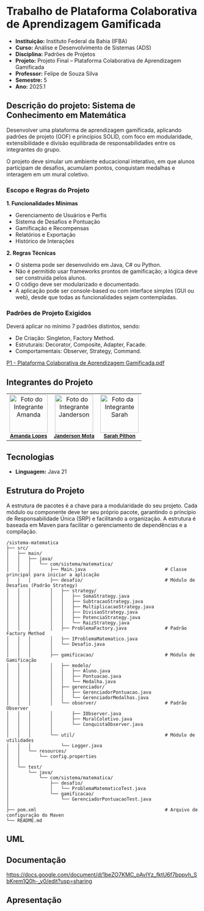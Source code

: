 # Trabalho de Plataforma Colaborativa de Aprendizagem Gamificada

- **Instituição:** Instituto Federal da Bahia (IFBA)
- **Curso:** Análise e Desenvolvimento de Sistemas (ADS)
- **Disciplina:** Padrões de Projetos
- **Projeto:** Projeto Final – Plataforma Colaborativa de Aprendizagem Gamificada
- **Professor:** Felipe de Souza Silva
- **Semestre:** 5
- **Ano:** 2025.1

## Descrição do projeto: Sistema de Conhecimento em Matemática
Desenvolver uma plataforma de aprendizagem gamificada, aplicando padrões de projeto (GOF) e princípios SOLID, com foco em modularidade, extensibilidade e divisão equilibrada de responsabilidades entre os integrantes do grupo.

O projeto deve simular um ambiente educacional interativo, em que alunos participam de desafios, acumulam pontos, conquistam medalhas e interagem em um mural coletivo.

### **Escopo e Regras do Projeto**

**1. Funcionalidades Mínimas**

  - Gerenciamento de Usuários e Perfis
  - Sistema de Desafios e Pontuação
  - Gamificação e Recompensas
  - Relatórios e Exportação
  - Histórico de Interações

**2. Regras Técnicas**

  - O sistema pode ser desenvolvido em Java, C# ou Python.
  - Não é permitido usar frameworks prontos de gamificação; a lógica deve ser construída pelos alunos.
  - O código deve ser modularizado e documentado.
  - A aplicação pode ser console-based ou com interface simples (GUI ou web), desde que todas as funcionalidades sejam contempladas.

### **Padrões de Projeto Exigidos**

Deverá aplicar no mínimo 7 padrões distintos, sendo:
- De Criação: Singleton, Factory Method. 
- Estruturais: Decorator, Composite, Adapter, Facade. 
- Comportamentais: Observer, Strategy, Command.

[P1 - Plataforma Colaborativa de Aprendizagem Gamificada.pdf](https://github.com/user-attachments/files/22211885/P1.-.SAJ-ADS08.-.Plataforma.Colaborativa.de.Aprendizagem.Gamificada.pdf)

## Integrantes do Projeto

<table>
  <tr>
    <td align="center">
      <img src="https://avatars.githubusercontent.com/u/111200453?v=4" width="100px;" alt="Foto do Integrante Amanda"/><br />
      <sub><b><a href="https://github.com/Amandalopes28">Amanda Lopes</a></b></sub>
    </td>
    <td align="center">
      <img src="https://avatars.githubusercontent.com/u/80362674?v=4" width="100px;" alt="Foto do Integrante Janderson"/><br />
      <sub><b><a href="https://github.com/JandersonMota">Janderson Mota</a></b></sub>
    </td>
    <td align="center">
      <img src="https://avatars.githubusercontent.com/u/110790276?v=4" width="100px;" alt="Foto da Integrante Sarah"/><br />
      <sub><b><a href="https://github.com/SarahPithon/">Sarah Pithon</a></b></sub>
    </td>
  </tr>
</table>

## Tecnologias

- **Linguagem:** Java 21

## Estrutura do Projeto
A estrutura de pacotes é a chave para a modularidade do seu projeto. Cada módulo ou componente deve ter seu próprio pacote, garantindo o princípio de Responsabilidade Única (SRP) e facilitando a organização. A estrutura é baseada em Maven para facilitar o gerenciamento de dependências e a compilação.

```
/sistema-matematica
├── src/
│   ├── main/
│   │   ├── java/
│   │   │   └── com/sistema/matematica/
│   │   │       ├── Main.java                             # Classe principal para iniciar a aplicação
│   │   │       ├── desafio/                              # Módulo de Desafios (Padrão Strategy)
│   │   │       │   ├── strategy/
│   │   │       │   │   ├── SomaStrategy.java
│   │   │       │   │   ├── SubtracaoStrategy.java
│   │   │       │   │   ├── MultiplicacaoStrategy.java
│   │   │       │   │   ├── DivisaoStrategy.java
│   │   │       │   │   ├── PotenciaStrategy.java
│   │   │       │   │   └── RaizStrategy.java
│   │   │       │   ├── ProblemaFactory.java              # Padrão Factory Method
│   │   │       │   ├── IProblemaMatematico.java
│   │   │       │   └── Desafio.java
│   │   │       │   
│   │   │       ├── gamificacao/                          # Módulo de Gamificação
│   │   │       │   ├── modelo/
│   │   │       │   │   ├── Aluno.java
│   │   │       │   │   ├── Pontuacao.java
│   │   │       │   │   └── Medalha.java
│   │   │       │   ├── gerenciador/
│   │   │       │   │   ├── GerenciadorPontuacao.java
│   │   │       │   │   └── GerenciadorMedalhas.java
│   │   │       │   └── observer/                         # Padrão Observer
│   │   │       │       ├── IObserver.java
│   │   │       │       ├── MuralColetivo.java
│   │   │       │       └── ConquistaObserver.java
│   │   │       │   
│   │   │       └── util/                                 # Módulo de utilidades
│   │   │           └── Logger.java
│   │   └── resources/
│   │       └── config.properties
│   │   
│   └── test/
│       └── java/
│           └── com/sistema/matematica/
│               ├── desafio/
│               │   └── ProblemaMatematicoTest.java
│               └── gamificacao/
│                   └── GerenciadorPontuacaoTest.java
│
├── pom.xml                                               # Arquivo de configuração do Maven
└── README.md
```

## UML

## Documentação

https://docs.google.com/document/d/1beZO7KMC_pAvIYz_fktU6f7bppvh_SbKrem1Q0h-_v0/edit?usp=sharing

## Apresentação

